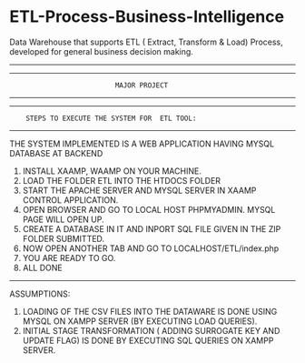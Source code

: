 # ETL-Process-Business-Intelligence
Data Warehouse that supports ETL ( Extract, Transform &amp; Load) Process, developed for  general business decision making.

-------------------------------------------------------------------------------------------
-------------------------------------------------------------------------------------------
							  MAJOR PROJECT 
-------------------------------------------------------------------------------------------
--------------------------------------------------------------------------------------------
		STEPS TO EXECUTE THE SYSTEM FOR  ETL TOOL:
--------------------------------------------------------------------------------------------
THE SYSTEM IMPLEMENTED IS A WEB APPLICATION HAVING MYSQL DATABASE AT BACKEND

1. INSTALL XAAMP, WAAMP ON YOUR MACHINE.
2. LOAD THE FOLDER ETL INTO THE HTDOCS FOLDER
3. START THE APACHE SERVER AND MYSQL SERVER IN XAAMP CONTROL APPLICATION.
4. OPEN BROWSER AND GO TO LOCAL HOST PHPMYADMIN. MYSQL PAGE WILL OPEN UP.
5. CREATE A DATABASE IN IT AND INPORT SQL FILE GIVEN IN THE ZIP FOLDER SUBMITTED.
6. NOW OPEN ANOTHER TAB AND GO TO LOCALHOST/ETL/index.php
7. YOU ARE READY TO GO.
8. ALL DONE

----------------------------------------------------------------------------------------------

ASSUMPTIONS:
1. LOADING OF THE CSV FILES INTO THE DATAWARE IS DONE USING MYSQL ON XAMPP SERVER (BY EXECUTING LOAD QUERIES).
2. INITIAL STAGE TRANSFORMATION ( ADDING SURROGATE KEY AND UPDATE FLAG) IS DONE BY EXECUTING SQL QUERIES ON XAMPP SERVER.





 
